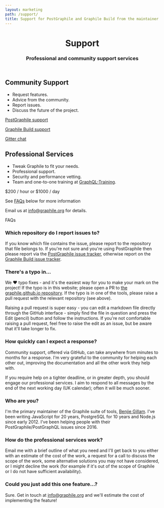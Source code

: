 ```yaml
---
layout: marketing
path: /support/
title: Support for PostGraphile and Graphile Build from the maintainer
---
```


<!-- **************************************** -->


<header class='hero simple'>
<div class='container'>
<div class='row'>
<div class='col-xs-12'>
<div class='hero-block'>

# Support

<h3>
  Professional and community support services
</h3>

</div>
</div>
</div>
</div>
</header>


<!-- **************************************** -->

<section>
<div class='container'>
<div class='row'>

<div class='col-xs-12 col-md-6'>

## Community Support

- Request features.
- Advice from the community.
- Report issues.
- Discuss the future of the project.

[PostGraphile support](https://github.com/graphile/postgraphile/issues)

[Graphile Build support](https://github.com/graphile/graphile-build/issues)

[Gitter chat](https://gitter.im/graphile/postgraphile)


</div>

<div class='col-xs-12 col-md-6'>

## Professional Services

- Tweak Graphile to fit your needs.
- Professional support.
- Security and performance vetting.
- Team and one-to-one training at [GraphQL-Training](https://graphql-training.com).

$200 / hour or $1000 / day

See [FAQs](/support/#faqs) below for more information


Email us at <a href="mailto:info@graphile.org?subject=Graphile%20Custom%20Work%20or%20Support">info@graphile.org</a> for details.

</div>

</div>
</div>
</section>

<!-- **************************************** -->

<section>
<div class='container'>

<div class='f5 ttu fw6 mt0 mb3 bb pb2'>
FAQs
</div>

<div class='row'>
<div class='col-xs-12 col-md-6'>

### Which repository do I report issues to?

If you know which file contains the issue, please report to the repository that
file belongs to.  If you're not sure and you're using PostGraphile then please
report via the [PostGraphile issue
tracker](https://github.com/graphile/postgraphile/issues), otherwise report
on the [Graphile Build issue
tracker](https://github.com/graphile/graphile-build/issues).

### There's a typo in...

We ❤️ typo fixes - and it's the easiest way for you to make your mark on the
project!  If the typo is in this website; please open a PR to [the graphile.github.io
repository](https://github.com/graphile/graphile.github.io). If the typo is in
one of the tools, please raise a pull request with the relevant repository (see
above).

Raising a pull request is super easy - you can edit a markdown file directly
through the GitHub interface - simply find the file in question and press the
Edit (pencil) button and follow the instructions.  If you're not comfortable
raising a pull request, feel free to raise the edit as an issue, but be aware
that it'll take longer to fix.

### How quickly can I expect a response?

Community support, offered via GitHub, can take anywhere from minutes to months
for a response. I'm very grateful to the community for helping each other out,
improving the documentation and all the other work they help with.

If you require help on a tighter deadline, or in greater depth, you should
engage our professional services. I aim to respond to all messages by the end
of the next working day (UK calendar); often it will be much sooner.

</div>
<div class='col-xs-12 col-md-6'>

### Who are you?

I'm the primary maintainer of the Graphile suite of tools, [Benjie
Gillam](https://github.com/benjie). I've been writing JavaScript for 20 years,
PostgreSQL for 10 years and Node.js since early 2012. I've been helping people
with their PostGraphile/PostGraphQL issues since 2016.


### How do the professional services work?

Email me with a brief outline of what you need and I'll get back to you either
with an estimate of the cost of the work, a request for a call to discuss the
scope of the work, some alternative solutions you may not have considered, or
I might decline the work (for example if it's out of the scope of Graphile or
I do not have sufficient availability).


### Could you just add this one feature...?

Sure. Get in touch at <a href="mailto:info@graphile.org?subject=Graphile%20Custom%20Work%20or%20Support">info@graphile.org</a> and we'll estimate the cost of implementing the feature!

</div>
</div>

</div>
</section>

<!-- **************************************** -->
